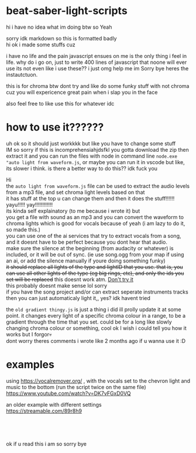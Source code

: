 # beat-saber-light-scripts
 hi i have no idea what im doing btw so Yeah
 
 sorry idk markdown so this is formatted badly<br />
hi ok i made some stuffs cuz<br />

i have no life and the pain javascript ensues on me is the only thing i feel in life. why do i go on, just to write 400 lines of javascript that noone will ever use
its not even like i use these?? i just  omg help me im Sorry bye heres the   instautctuon.<br />


this is for chroma btw dont try and like do some funky stuff with not chroma cuz you will expericence great pain when i slap you in the face

also feel free to like
use this for whatever idc


# how to use it??????
uh ok so it should just workkkk but like you have to change some stuff<br />
IM so sorry if this is incomprehensiahjdsfkl
you gotta download the zip then extract it and you can run the files with node in command line `node.exe "auto light from waveform.js`, or maybe you can run it in vscode but like, its slower i think.
is there a better way to do this?? idk fuck you 

Hi<br />
the `auto light from waveform.js` file can be used to extract the audio levels from a mp3 file, and set chroma light levels based on that<br/>
it has stuff at the top u can change them and then it does the stuff!!!!!! yayu!!!!! yay!!!!!!!!!!!!<br/>
its kinda self explainatory (to me because i wrote it) but <br/>
you get a file with sound as an mp3 and you can convert the waveform to chroma lights which is good for vocals because of yeah (i am lazy to do it, so made this.)<br />
you can use one of the ai services that try to extract vocals from a song, and it doesnt have to be perfect because you dont hear that audio.<br />
make sure the silence at the beginning (from audacity or whatever) is included, or it will be out of sync. (ie use song.ogg from your map if using an ai, or add the silence manually if youre doing something funky)<br />
~~it should replace all lights of the type and lightID that you use. that is, you can use all other lights of the type (eg big rings, etc), and only the ids you set will be replaced~~ this doesnt work atm. [Don't try it](https://twitter.com/iamasink/status/1491827271790960647)<br />
this probably doesnt make sense lol sorry<br />
if you have the song project and/or can extract seperate instruments tracks then you can just  automaticaly light it,, yes? idk havent tried <br />


the `old gradient thingy.js` is just a thing i did ill prolly update it at some point. it changes every light of a specific chroma colour in a range, to be a gradient through the time that you set. could be for a long like slowly changing chroma colour or something, cool ok I wish i could tell you how it works but I forgor💀<br />
dont worry theres comments i wrote like 2 months ago if u wanna use it :D<br />

# examples
using https://vocalremover.org/ , with the vocals set to the chevron light and music to the bottom (run the script twice on the same file)
https://www.youtube.com/watch?v=DK7vFGxD0VQ

an older example with different settings<br />
https://streamable.com/89r8h9
<br />
<br />
<br />
#
ok if u read this i am so sorry bye<br />


